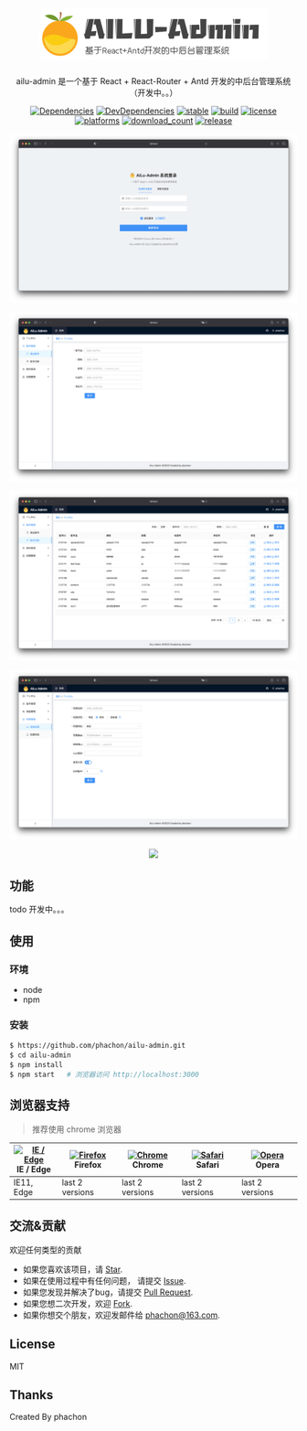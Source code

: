 
<h2 align="center">
  
![](./docs/imgs/logo.png)

</h2>

<div align="center">
  
ailu-admin 是一个基于 React + React-Router + Antd  开发的中后台管理系统（开发中。。）
</br>

[![Dependencies](https://img.shields.io/david/phachon/ailu-admin.svg)](https://david-dm.org/phachon/ailu-admin) [![DevDependencies](https://img.shields.io/david/dev/phachon/ailu-admin.svg)](https://david-dm.org/phachon/ailu-admin?type=dev)
[![stable](https://img.shields.io/badge/stable-stable-green.svg)](https://github.com/phachon/ailu-admin/) 
[![build](https://img.shields.io/shippable/5444c5ecb904a4b21567b0ff.svg)](https://travis-ci.org/phachon/ailu-admin)
[![license](http://img.shields.io/badge/license-MIT-red.svg?style=flat)](https://raw.githubusercontent.com/phachon/ailu-admin/master/LICENSE)
[![platforms](https://img.shields.io/badge/platform-All-yellow.svg?style=flat)]()
[![download_count](https://img.shields.io/github/downloads/phachon/ailu-admin/total.svg?style=plastic)](https://github.com/phachon/ailu-admin/releases) 
[![release](https://img.shields.io/github/release/phachon/ailu-admin.svg?style=flat)](https://github.com/phachon/ailu-admin/releases) 

![](./docs/imgs/login.png)

![](./docs/imgs/account_add.png)

![](./docs/imgs/account_list.png)

![](./docs/imgs/privilege_add.png)

![](./docs/imgs/privilege_list.png)
</div>

## 功能

todo 开发中。。。


## 使用

### 环境
- node
- npm 

### 安装

```bash
$ https://github.com/phachon/ailu-admin.git
$ cd ailu-admin
$ npm install
$ npm start   # 浏览器访问 http://localhost:3000
```

## 浏览器支持

> 推荐使用 chrome 浏览器

| [<img src="https://raw.githubusercontent.com/alrra/browser-logos/master/src/edge/edge_48x48.png" alt="IE / Edge" width="24px" height="24px" />](http://godban.github.io/browsers-support-badges/)</br>IE / Edge | [<img src="https://raw.githubusercontent.com/alrra/browser-logos/master/src/firefox/firefox_48x48.png" alt="Firefox" width="24px" height="24px" />](http://godban.github.io/browsers-support-badges/)</br>Firefox | [<img src="https://raw.githubusercontent.com/alrra/browser-logos/master/src/chrome/chrome_48x48.png" alt="Chrome" width="24px" height="24px" />](http://godban.github.io/browsers-support-badges/)</br>Chrome | [<img src="https://raw.githubusercontent.com/alrra/browser-logos/master/src/safari/safari_48x48.png" alt="Safari" width="24px" height="24px" />](http://godban.github.io/browsers-support-badges/)</br>Safari | [<img src="https://raw.githubusercontent.com/alrra/browser-logos/master/src/opera/opera_48x48.png" alt="Opera" width="24px" height="24px" />](http://godban.github.io/browsers-support-badges/)</br>Opera |
| --- | --- | --- | --- | --- |
| IE11, Edge | last 2 versions | last 2 versions | last 2 versions | last 2 versions |

## 交流&贡献

欢迎任何类型的贡献

- 如果您喜欢该项目，请 [Star](https://github.com/phachon/ailu-admin/stargazers).
- 如果在使用过程中有任何问题， 请提交 [Issue](https://github.com/phachon/ailu-admin/issues).
- 如果您发现并解决了bug，请提交 [Pull Request](https://github.com/phachon/ailu-admin/pulls).
- 如果您想二次开发，欢迎 [Fork](https://github.com/phachon/ailu-admin/network/members).
- 如果你想交个朋友，欢迎发邮件给 [phachon@163.com](mailto:phachon@163.com).

## License

MIT

Thanks
---

Created By phachon
